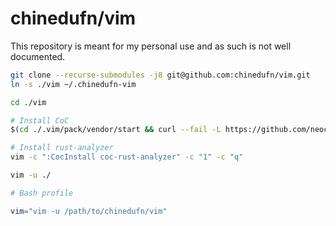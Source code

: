# chinedufn/vim

This repository is meant for my personal use and as such is not well documented.

```sh
git clone --recurse-submodules -j8 git@github.com:chinedufn/vim.git
ln -s ./vim ~/.chinedufn-vim

cd ./vim

# Install CoC
$(cd ./.vim/pack/vendor/start && curl --fail -L https://github.com/neoclide/coc.nvim/archive/release.tar.gz | tar xzfv -)

# Install rust-analyzer
vim -c ":CocInstall coc-rust-analyzer" -c "1" -c "q"

vim -u ./
```

```sh
# Bash profile

vim="vim -u /path/to/chinedufn/vim"
```
